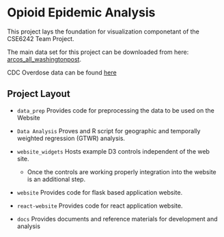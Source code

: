 # Opioid Epidemic Analysis
This project lays the foundation for visualization componetant of the CSE6242 Team Project.

The main data set for this project can be downloaded from here: [arcos_all_washingtonpost](https://d2ty8gaf6rmowa.cloudfront.net/dea-pain-pill-database/bulk/arcos_all_washpost.tsv.gz).

CDC Overdose data can be found [here](https://drive.google.com/open?id=1bh6-8ds5X6IYCerj3YDL2DHQboHEJsO7)

## Project Layout

 * `data_prep` Provides code for preprocessing the data to be used on the Website
 * `Data Analysis` Proves and R script for geographic and temporally weighted regression (GTWR) analysis.

 * `website_widgets` Hosts example D3 controls independent of the web site.
     * Once the controls are working properly integration into the website is an additional step.
 * `website` Provides code for flask based application website.
 * `react-website` Provides code for react application website.

 * `docs` Provides documents and reference materials for development and analysis

 
 
 
 